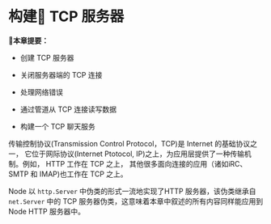 # 构建 TCP 服务器

**本章提要：**

* 创建 TCP 服务器

* 关闭服务器端的 TCP 连接

* 处理网络错误

* 通过管道从 TCP 连接读写数据

* 构建一个 TCP 聊天服务

传输控制协议(Transmission Control Protocol，TCP)是 Internet 的基础协议之一， 它位于网际协议(Internet Ptotocol, IP)之上，为应用层提供了一种传输机制。例如， HTTP 工作在 TCP 之上， 其他很多面向连接的应用（诸如iRC、SMTP 和 IMAP)也工作在 TCP 之上。

Node 以 `http.Server` 中伪类的形式一流地实现了HTTP 服务器，该伪类继承自 `net.Server` 中的 TCP 服务器伪类，这意味着本章中叙述的所有内容同样能应用到 Node HTTP 服务器中。